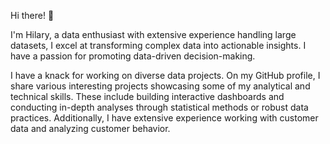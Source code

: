 Hi there! 👋


I'm Hilary, a data enthusiast with extensive experience handling large datasets, I excel at transforming complex data into actionable insights. I have a passion for promoting data-driven decision-making.  

I have a knack for working on diverse data projects. On my GitHub profile, I share various interesting projects showcasing some of my analytical and technical skills. These include building interactive dashboards and conducting in-depth analyses through statistical methods or robust data practices. Additionally, I have extensive experience working with customer data and analyzing customer behavior.  
